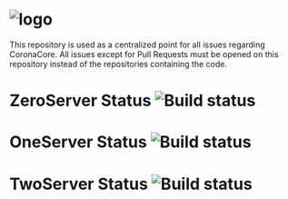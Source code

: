 # ![logo](http://www.imgbox.de/users/public/images/FCVDJWsmbn.png)

This repository is used as a centralized point for all issues regarding CoronaCore.
All issues except for Pull Requests must be opened on this repository instead of the repositories containing the code.

# ZeroServer Status ![Build status](https://api.travis-ci.org/CoronaCore/ZeroServer.png)
# OneServer Status ![Build status](https://api.travis-ci.org/CoronaCore/OneServer.png)
# TwoServer Status ![Build status](https://api.travis-ci.org/CoronaCore/TwoServer.png)
